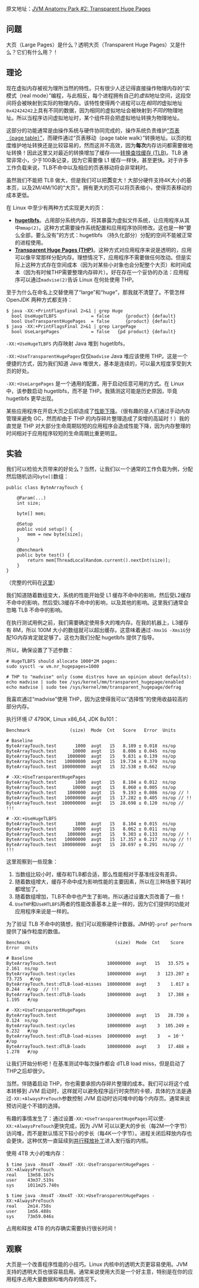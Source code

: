 原文地址：[JVM Anatomy Park #2: Transparent Huge Pages](https://shipilev.net/jvm-anatomy-park/2-transparent-huge-pages/)

## 问题

大页（Large Pages）是什么？透明大页（Transparent Huge Pages）又是什么？它们有什么用？！

## 理论

现在虚拟内存被视为理所当然的特性。只有很少人还记得直接操作物理内存的“实模式（real mode）”编程，与此相反，每个进程拥有自己的*虚拟*地址空间，这段空间将会被映射到实际的物理内存。该特性使得两个进程可以在*相同的*虚拟地址`0x42424242`上具有不同的数据，因为相同的虚拟地址会被映射到*不同的*物理地址。所以当程序访问虚拟地址时，某个组件将会把虚拟地址转换为物理地址。

这部分的功能通常是由操作系统与硬件协同完成的，操作系统负责维护[“页表（page table）”](https://en.wikipedia.org/wiki/Page_table)，而硬件通过“页表移动（page table walk）”转换地址。以页的粒度维护地址转换还是比较容易的，然而这并不高效，因为**每次**内存访问都需要做地址转换！因此这里又对最近的转换增加了缓存——[转换查找缓存 (TLB)](https://en.wikipedia.org/wiki/Translation_lookaside_buffer)。TLB 通常非常小，少于100条记录，因为它需要像 L1 缓存一样快，甚至更快。对于许多工作负载来说，TLB不命中以及相应的页表移动将会非常耗时。

虽然我们不能把 TLB 做大，但是我们可以把**页**变大！大部分硬件支持4K大小的基本页，以及2M/4M/1G的“大页”。拥有更大的页可以将页表缩小，使得页表移动的成本更低。

在 Linux 中至少有两种方式实现更大的页：

*   [**hugetlbfs**](https://www.kernel.org/doc/Documentation/vm/hugetlbpage.txt)。占用部分系统内存，将其暴露为虚拟文件系统，让应用程序从其中`mmap(2)`。这种方式需要操作系统配置和应用程序协同修改。这也是一种“要么全部，要么没有”的方式：hugetlbfs （持久化部分）分配的空间不能被正常的进程使用。
*   [**Transparent Huge Pages (THP)**](https://www.kernel.org/doc/Documentation/vm/transhuge.txt)。这种方式对应用程序来说是透明的，应用可以像平常那样分配内存。理想情况下，应用程序不需要做任何改动。但是实际上这种方式存在空间成本（因为对某些小对象也会分配整个大页）和时间成本（因为有时候THP需要整理内存碎片）。好在存在一个妥协的办法：应用程序可以通过`madvise(2)`告诉 Linux 在何处使用 THP。

至于为什么在命名上交替使用了“large”和“huge”，那我就不清楚了。不管怎样 OpenJDK 两种方式都支持：

```
$ java -XX:+PrintFlagsFinal 2>&1 | grep Huge
  bool UseHugeTLBFS             = false      {product} {default}
  bool UseTransparentHugePages  = false      {product} {default}
$ java -XX:+PrintFlagsFinal 2>&1 | grep LargePage
  bool UseLargePages            = false   {pd product} {default}
```

`-XX:+UseHugeTLBFS` 内存映射 Java 堆到 hugetlbfs，

`-XX:+UseTransparentHugePages`仅仅`madvise` Java 堆应该使用 THP。这是一个便捷的方式，因为我们知道 Java 堆很大，基本是连续的，可以最大程度享受到大页的好处。

`-XX:+UseLargePages` 是一个通用的配置，用于启动任意可用的方式。在 Linux 中，该参数启动 hugetlbfs，而不是 THP。我猜测这可能是历史原因，毕竟 hugetlbfs 更早出现。

某些应用程序在开启大页之后却造成了[性能下降](https://bugs.openjdk.java.net/browse/JDK-8024838)。（很有趣的是人们通过手动内存管理来避免 GC，然而却由于 THP 的内存碎片整理造成了突增的高延时！）我的直觉是 THP 对大部分生命周期较短的应用程序会造成性能下降，因为内存整理的时间相对于应用程序较短的生命周期比重更明显。

## 实验

我们可以检验大页带来的好处么？当然，让我们以一个通常的工作负载为例，分配然后随机访问`byte[]`数组：

```
public class ByteArrayTouch {

    @Param(...)
    int size;

    byte[] mem;

    @Setup
    public void setup() {
        mem = new byte[size];
    }

    @Benchmark
    public byte test() {
        return mem[ThreadLocalRandom.current().nextInt(size)];
    }
}
```

（完整的代码在[这里](https://shipilev.net/jvm-anatomy-park/2-transparent-huge-pages/ByteArrayTouch.java)）


我们知道随着数组变大，系统的性能开始受 L1 缓存不命中的影响，然后受L2缓存不命中的影响，然后受L3缓存不命中的影响，以及其他的影响。这里我们通常会忽略 TLB 不命中的影响。

在执行测试用例之前，我们需要确定使用多大的堆内存。在我的机器上，L3缓存有 8M，所以 100M 大小的数组就可以超出缓存。这意味着通过`-Xmx1G -Xms1G`分配1G内存肯定就足够了。这也为我们分配 hugetlbfs 提供了指导。

所以，确保设置了下述参数：

```
# HugeTLBFS should allocate 1000*2M pages:
sudo sysctl -w vm.nr_hugepages=1000

# THP to "madvise" only (some distros have an opinion about defaults):
echo madvise | sudo tee /sys/kernel/mm/transparent_hugepage/enabled
echo madvise | sudo tee /sys/kernel/mm/transparent_hugepage/defrag
```

我喜欢通过“madvise”使用 THP，因为这使得我可以“选择性”的使用收益较高的部分内存。


执行环境 i7 4790K, Linux x86_64, JDK 8u101：

```
Benchmark               (size)  Mode  Cnt   Score   Error  Units

# Baseline
ByteArrayTouch.test       1000  avgt   15   8.109 ± 0.018  ns/op
ByteArrayTouch.test      10000  avgt   15   8.086 ± 0.045  ns/op
ByteArrayTouch.test    1000000  avgt   15   9.831 ± 0.139  ns/op
ByteArrayTouch.test   10000000  avgt   15  19.734 ± 0.379  ns/op
ByteArrayTouch.test  100000000  avgt   15  32.538 ± 0.662  ns/op

# -XX:+UseTransparentHugePages
ByteArrayTouch.test       1000  avgt   15   8.104 ± 0.012  ns/op
ByteArrayTouch.test      10000  avgt   15   8.060 ± 0.005  ns/op
ByteArrayTouch.test    1000000  avgt   15   9.193 ± 0.086  ns/op // !
ByteArrayTouch.test   10000000  avgt   15  17.282 ± 0.405  ns/op // !!
ByteArrayTouch.test  100000000  avgt   15  28.698 ± 0.120  ns/op // !!!

# -XX:+UseHugeTLBFS
ByteArrayTouch.test       1000  avgt   15   8.104 ± 0.015  ns/op
ByteArrayTouch.test      10000  avgt   15   8.062 ± 0.011  ns/op
ByteArrayTouch.test    1000000  avgt   15   9.303 ± 0.133  ns/op // !
ByteArrayTouch.test   10000000  avgt   15  17.357 ± 0.217  ns/op // !!
ByteArrayTouch.test  100000000  avgt   15  28.697 ± 0.291  ns/op // !!!
```

这里观察到一些现象：
1. 当数组比较小时，缓存和TLB都合适，那么性能相对于基准线没有差异。
2. 随着数组增大，缓存不命中成为影响性能的主要因素，所以在三种场景下耗时都增加了。
3. 随着数组增加，TLB不命中也产生了影响，所以通过设置大页改善了一些！
4. `UseTHP`和`UseHTLBFS`两者的性能改善基本上是一样的，因为它们提供的功能对应用程序来说是一样的。

为了验证 TLB 不命中的猜想，我们可以观察硬件计数器。JMH的`-prof perfnorm`提供了操作粒度的数值。

```
Benchmark                                (size)  Mode  Cnt    Score    Error  Units

# Baseline
ByteArrayTouch.test                   100000000  avgt   15   33.575 ±  2.161  ns/op
ByteArrayTouch.test:cycles            100000000  avgt    3  123.207 ± 73.725   #/op
ByteArrayTouch.test:dTLB-load-misses  100000000  avgt    3    1.017 ±  0.244   #/op  // !!!
ByteArrayTouch.test:dTLB-loads        100000000  avgt    3   17.388 ±  1.195   #/op

# -XX:+UseTransparentHugePages
ByteArrayTouch.test                   100000000  avgt   15   28.730 ±  0.124  ns/op
ByteArrayTouch.test:cycles            100000000  avgt    3  105.249 ±  6.232   #/op
ByteArrayTouch.test:dTLB-load-misses  100000000  avgt    3   ≈ 10⁻³            #/op
ByteArrayTouch.test:dTLB-loads        100000000  avgt    3   17.488 ±  1.278   #/op
```

让我们开始分析吧！在基准测试中每次操作都会 dTLB load miss，但是启动了THP之后却很少。

当然，伴随着启动 THP，你也需要承担内存碎片整理的成本。我们可以将这个成本转移到 JVM 启动时，这样就可以避免程序运行时突然的卡顿，具体的方法是通过`-XX:+AlwaysPreTouch`参数控制 JVM 启动时访问堆中的每个内存页。通常来说预访问是个不错的选择。

有趣的事情发生了：通过设置`-XX:+UseTransparentHugePages`可以使`-XX:+AlwaysPreTouch`更快完成，因为 JVM 可以以更大的步长（每2M一个字节）访问堆，而不是默认情况下较小的步长（每4K一个字节）。进程关闭后释放内存也会更快，这种优势一直延续到[并行释放补丁](https://lwn.net/Articles/715501/)进入发行版的内核。


使用 4TB 大小的堆内存：

```
$ time java -Xms4T -Xmx4T -XX:-UseTransparentHugePages -XX:+AlwaysPreTouch
real    13m58.167s
user    43m37.519s
sys     1011m25.740s

$ time java -Xms4T -Xmx4T -XX:+UseTransparentHugePages -XX:+AlwaysPreTouch
real    2m14.758s
user    1m56.488s
sys     73m59.046s
```

占用和释放 4TB 的内存确实需要执行很长时间！

## 观察

大页是一个改善程序性能的小技巧。Linux 内核中的透明大页更容易使用。JVM 支持的透明大页也很容易启用。通常来说使用大页是一个好主意，特别是在你的应用程序占用大量数据和堆内存的情况下。
